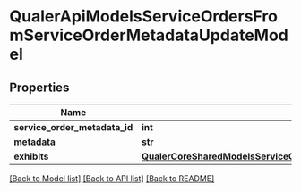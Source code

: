 # QualerApiModelsServiceOrdersFromServiceOrderMetadataUpdateModel

## Properties
Name | Type | Description | Notes
------------ | ------------- | ------------- | -------------
**service_order_metadata_id** | **int** |  | [optional] 
**metadata** | **str** |  | [optional] 
**exhibits** | [**QualerCoreSharedModelsServiceOrderMetadataServiceOrderMetadataExhibits**](QualerCoreSharedModelsServiceOrderMetadataServiceOrderMetadataExhibits.md) |  | [optional] 

[[Back to Model list]](../README.md#documentation-for-models) [[Back to API list]](../README.md#documentation-for-api-endpoints) [[Back to README]](../README.md)

